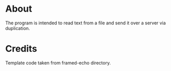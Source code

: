 # About

The program is intended to read text from a file and send it over a server via
duplication.

# Credits

Template code taken from framed-echo directory.
